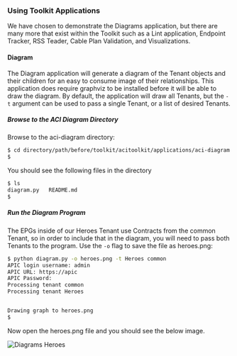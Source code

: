 ### Using Toolkit Applications
We have chosen to demonstrate the Diagrams application, but there are many more that exist within the Toolkit such as a Lint application, Endpoint Tracker, RSS Teader, Cable Plan Validation, and Visualizations.

#### Diagram
The Diagram application will generate a diagram of the Tenant objects and their children for an easy to consume image of their relationships. This application does require graphviz to be installed before it will be able to draw the diagram. By default, the application will draw all Tenants, but the `-t` argument can be used to pass a single Tenant, or a list of desired Tenants.

##### Browse to the ACI Diagram Directory
Browse to the aci-diagram directory:
```bash
$ cd directory/path/before/toolkit/acitoolkit/applications/aci-diagram
$ 
```
You should see the following files in the directory
```bash
$ ls
diagram.py   README.md
$
```

##### Run the Diagram Program 
The EPGs inside of our Heroes Tenant use Contracts from the common Tenant, so in order to include that in the diagram, you will need to pass both Tenants to the program. Use the `-o` flag to save the file as heroes.png:
```bash
$ python diagram.py -o heroes.png -t Heroes common
APIC login username: admin
APIC URL: https://apic
APIC Password:
Processing tenant common
Processing tenant Heroes


Drawing graph to heroes.png
$ 
```

Now open the heroes.png file and you should see the below image.

![Diagrams Heroes](/posts/files/intro-to-aci_aci-toolkit/assets/images/heroes.png)

